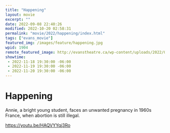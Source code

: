 ```yaml
---
title: "Happening"
layout: movie
excerpt: ""
date: 2022-09-08 22:40:26
modified: 2022-10-20 02:58:31
permalink: "movie/2022/happening/index.html"
tags: ["evans_movie"]
featured_img: /images/feature/happening.jpg
wpid: 1904
remote_featured_image: http://evanstheatre.ca/wp-content/uploads/2022/09/happening.jpg
showtime: 
 - 2022-11-18 19:30:00 -06:00
 - 2022-11-19 19:30:00 -06:00
 - 2022-11-20 19:30:00 -06:00
---
```


# Happening

Annie, a bright young student, faces an unwanted pregnancy in 1960s France, when abortion is still illegal.

https://youtu.be/HAQVYYqj3Ro